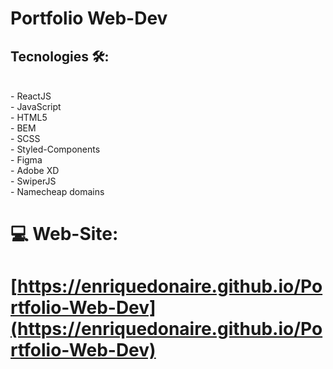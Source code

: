 #  Portfolio Web-Dev 
##  Tecnologies  🛠️: 
<br/>
- ReactJS <br/>
- JavaScript <br/>
- HTML5 <br/>
- BEM <br/>
- SCSS <br/>
- Styled-Components <br/>
- Figma <br/>
- Adobe XD <br/>
- SwiperJS <br/>
- Namecheap domains
<br/>

#  💻 Web-Site: 

#   [https://enriquedonaire.github.io/Portfolio-Web-Dev](https://enriquedonaire.github.io/Portfolio-Web-Dev)
